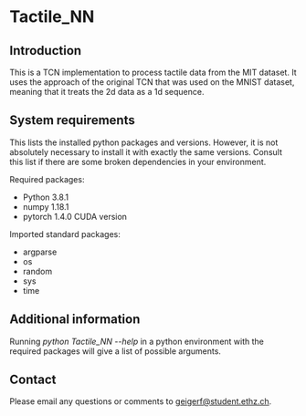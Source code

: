# Tactile_NN

## Introduction

This is a TCN implementation to process tactile data from the MIT dataset.
It uses the approach of the original TCN that was used on the MNIST dataset, meaning that it treats the 2d data as a 1d sequence.


## System requirements

This lists the installed python packages and versions. However, it is not absolutely necessary to install it with exactly the same versions.
Consult this list if there are some broken dependencies in your environment.

Required packages:
- Python  3.8.1
- numpy   1.18.1
- pytorch 1.4.0 CUDA version

Imported standard packages:
- argparse
- os
- random
- sys
- time


## Additional information

Running *python Tactile_NN --help* in a python environment with the required packages will give a list of possible arguments.


## Contact

Please email any questions or comments to [geigerf@student.ethz.ch](geigerf@student.ethz.ch).

